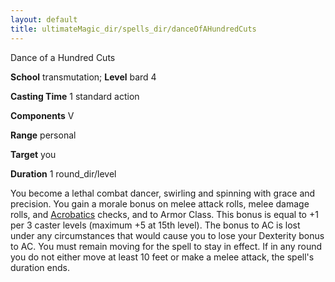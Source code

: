 ```yaml
---
layout: default
title: ultimateMagic_dir/spells_dir/danceOfAHundredCuts
---
```

Dance of a Hundred Cuts

**School** transmutation; **Level** bard 4

**Casting Time** 1 standard action

**Components** V

**Range** personal

**Target** you

**Duration** 1 round_dir/level

You become a lethal combat dancer, swirling and spinning with grace and precision. You gain a morale bonus on melee attack rolls, melee damage rolls, and [Acrobatics](../../skills_dir/acrobatics#_acrobatics) checks, and to Armor Class. This bonus is equal to +1 per 3 caster levels (maximum +5 at 15th level). The bonus to AC is lost under any circumstances that would cause you to lose your Dexterity bonus to AC. You must remain moving for the spell to stay in effect. If in any round you do not either move at least 10 feet or make a melee attack, the spell's duration ends.

